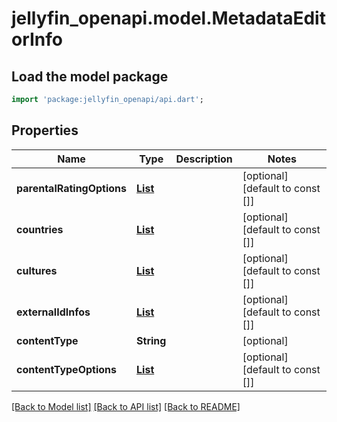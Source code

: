 # jellyfin_openapi.model.MetadataEditorInfo

## Load the model package
```dart
import 'package:jellyfin_openapi/api.dart';
```

## Properties
Name | Type | Description | Notes
------------ | ------------- | ------------- | -------------
**parentalRatingOptions** | [**List<ParentalRating>**](ParentalRating.md) |  | [optional] [default to const []]
**countries** | [**List<CountryInfo>**](CountryInfo.md) |  | [optional] [default to const []]
**cultures** | [**List<CultureDto>**](CultureDto.md) |  | [optional] [default to const []]
**externalIdInfos** | [**List<ExternalIdInfo>**](ExternalIdInfo.md) |  | [optional] [default to const []]
**contentType** | **String** |  | [optional] 
**contentTypeOptions** | [**List<NameValuePair>**](NameValuePair.md) |  | [optional] [default to const []]

[[Back to Model list]](../README.md#documentation-for-models) [[Back to API list]](../README.md#documentation-for-api-endpoints) [[Back to README]](../README.md)


